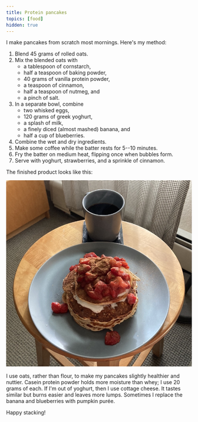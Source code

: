 ```yaml
---
title: Protein pancakes
topics: [food]
hidden: true
---
```


I make pancakes from scratch most mornings.
Here's my method:

1. Blend 45 grams of rolled oats.
2. Mix the blended oats with
   * a tablespoon of cornstarch,
   * half a teaspoon of baking powder,
   * 40 grams of vanilla protein powder,
   * a teaspoon of cinnamon,
   * half a teaspoon of nutmeg, and
   * a pinch of salt.
3. In a separate bowl, combine
   * two whisked eggs,
   * 120 grams of greek yoghurt,
   * a splash of milk,
   * a finely diced (almost mashed) banana, and
   * half a cup of blueberries.
4. Combine the wet and dry ingredients.
5. Make some coffee while the batter rests for 5--10 minutes.
6. Fry the batter on medium heat, flipping once when bubbles form.
7. Serve with yoghurt, strawberries, and a sprinkle of cinnamon.

The finished product looks like this:

![](example.jpg)

I use oats, rather than flour, to make my pancakes slightly healthier and nuttier.
Casein protein powder holds more moisture than whey; I use 20 grams of each.
If I'm out of yoghurt, then I use cottage cheese.
It tastes similar but burns easier and leaves more lumps.
Sometimes I replace the banana and blueberries with pumpkin purée.

Happy stacking!
